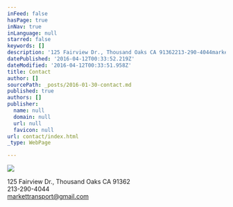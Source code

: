 ```yaml
---
inFeed: false
hasPage: true
inNav: true
inLanguage: null
starred: false
keywords: []
description: '125 Fairview Dr., Thousand Oaks CA 91362213-290-4044markettransport@gmail.com'
datePublished: '2016-04-12T00:33:52.219Z'
dateModified: '2016-04-12T00:33:51.958Z'
title: Contact
author: []
sourcePath: _posts/2016-01-30-contact.md
published: true
authors: []
publisher:
  name: null
  domain: null
  url: null
  favicon: null
url: contact/index.html
_type: WebPage

---
```

![](https://the-grid-user-content.s3-us-west-2.amazonaws.com/6e20951b-e99a-4d97-a48b-8d91675ee71b.jpg)

125 Fairview Dr., Thousand Oaks CA 91362  
213-290-4044  
markettransport@gmail.com
